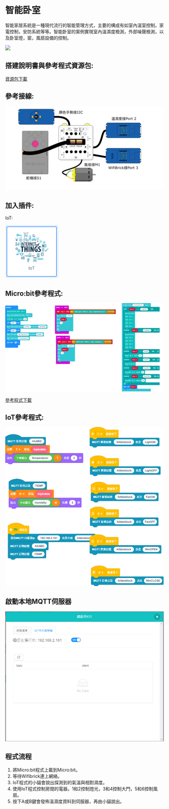 # 智能卧室

智能家居系統是一種現代流行的智能管理方式，主要的構成有如室內溫室控制，家電控制，安防系統等等。智能卧室的案例實現室內溫濕度檢測，外部噪聲檢測，以及卧室燈，窗，風扇設備的控制。

![](./images/ex6.png)

## 搭建說明書與參考程式資源包:

[資源包下載](http://bit.ly/AIOTKit_SH_ResourcsePack)

## 參考接線:

![](./images/bedroom_wire_1.87.png)

## 加入插件:

IoT:

![](./images/iot.png)

## Micro:bit參考程式:

![](./images/bedroom_code_1.87.png)

[參考程式下載](https://makecode.microbit.org/_LErLcJWgL42D)

## IoT參考程式:

![](./images/bedroom_iot_code_1.87.png)

## 啟動本地MQTT伺服器

![](./images/mqtt_1.87.png)

## 程式流程

1. 將Micro:bit程式上載到Micro:bit。
1. 等待Wifibrick連上網絡。
2. IoT程式的小貓會說出探測到的氣溫與相對濕度。
3. 使用IoT程式控制房間的電器。1和2控制燈光，3和4控制大門，5和6控制風扇。
4. 按下A或B鍵會發佈溫濕度資料到伺服器，再由小貓說出。